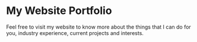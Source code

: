# My Website Portfolio

Feel free to visit my website to know more about the things that I can do for you, industry experience, current projects and interests.
